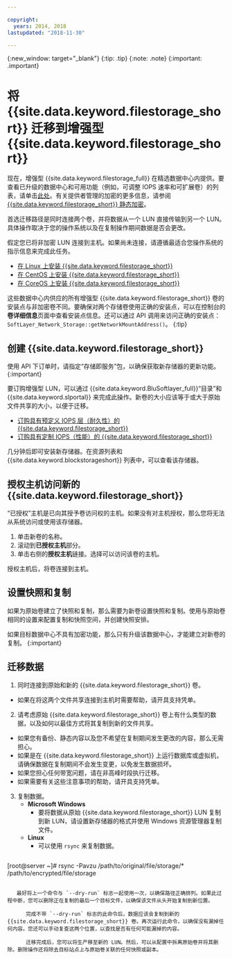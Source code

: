 ```yaml
---

copyright:
  years: 2014, 2018
lastupdated: "2018-11-30"

---
```

{:new_window: target="_blank"}
{:tip: .tip}
{:note: .note}
{:important: .important}

# 将 {{site.data.keyword.filestorage_short}} 迁移到增强型 {{site.data.keyword.filestorage_short}}

现在，增强型 {{site.data.keyword.filestorage_full}} 在精选数据中心内提供。要查看已升级的数据中心和可用功能（例如，可调整 IOPS 速率和可扩展卷）的列表，请单击[此处](new-ibm-block-and-file-storage-location-and-features.html)。有关提供者管理的加密的更多信息，请参阅 [{{site.data.keyword.filestorage_short}} 静态加密](block-file-storage-encryption-rest.html)。

首选迁移路径是同时连接两个卷，并将数据从一个 LUN 直接传输到另一个 LUN。具体操作取决于您的操作系统以及在复制操作期间数据是否会更改。

假定您已将非加密 LUN 连接到主机。如果尚未连接，请遵循最适合您操作系统的指示信息来完成此任务。

- [在 Linux 上安装 {{site.data.keyword.filestorage_short}}](accessing-file-storage-linux.html)
- [在 CentOS 上安装 {{site.data.keyword.filestorage_short}}](mounting-nsf-file-storage.html)
- [在 CoreOS 上安装 {{site.data.keyword.filestorage_short}}](mounting-storage-coreos.html)

这些数据中心内供应的所有增强型 {{site.data.keyword.filestorage_short}} 卷的安装点与非加密卷不同。要确保对两个存储卷使用正确的安装点，可以在控制台的**卷详细信息**页面中查看安装点信息。还可以通过 API 调用来访问正确的安装点：`SoftLayer_Network_Storage::getNetworkMountAddress()`。
{:tip}


## 创建 {{site.data.keyword.filestorage_short}}

使用 API 下订单时，请指定“存储即服务”包，以确保获取新存储器的更新功能。
{:important}

要订购增强型 LUN，可以通过 {{site.data.keyword.BluSoftlayer_full}}“目录”和 {{site.data.keyword.slportal}} 来完成此操作。新卷的大小应该等于或大于原始文件共享的大小，以便于迁移。

- [订购具有预定义 IOPS 层（耐久性）的 {{site.data.keyword.filestorage_short}}](provisioning-file-storage.html#ordering-file-storage-with-pre-defined-iops-tiers-endurance-)
- [订购具有定制 IOPS（性能）的 {{site.data.keyword.filestorage_short}}](provisioning-file-storage.html#ordering-file-storage-with-custom-iops-performance-)

几分钟后即可安装新存储器。在资源列表和 {{site.data.keyword.blockstorageshort}} 列表中，可以查看该存储器。


## 授权主机访问新的 {{site.data.keyword.filestorage_short}}

“已授权”主机是已向其授予卷访问权的主机。如果没有对主机授权，那么您将无法从系统访问或使用该存储器。

1. 单击新卷的名称。
2. 滚动到**已授权主机**部分。
3. 单击右侧的**授权主机**链接。选择可以访问该卷的主机。

授权主机后，将卷连接到主机。


## 设置快照和复制

如果为原始卷建立了快照和复制，那么需要为新卷设置快照和复制。使用与原始卷相同的设置来配置复制和快照空间，并创建快照安排。

如果目标数据中心不具有加密功能，那么只有升级该数据中心，才能建立对新卷的复制。
{:important}


## 迁移数据

1. 同时连接到原始和新的 {{site.data.keyword.filestorage_short}} 卷。
  - 如果在将这两个文件共享连接到主机时需要帮助，请开具支持凭单。

2. 请考虑原始 {{site.data.keyword.filestorage_short}} 卷上有什么类型的数据，以及如何以最佳方式将其复制到新的文件共享。
  - 如果您有备份、静态内容以及您不希望在复制期间发生更改的内容，那么无需担心。
  - 如果是在 {{site.data.keyword.filestorage_short}} 上运行数据库或虚拟机，请确保数据在复制期间不会发生变更，以免发生数据损坏。
  - 如果您担心任何带宽问题，请在非高峰时段执行迁移。
  - 如果需要有关这些注意事项的帮助，请开具支持凭单。

3. 复制数据。
   - **Microsoft Windows**
     - 要将数据从原始 {{site.data.keyword.filestorage_short}} LUN 复制到新 LUN，请设置新存储器的格式并使用 Windows 资源管理器复制文件。
   - **Linux**
     - 可以使用 `rsync` 来复制数据。
       ```
[root@server ~]# rsync -Pavzu /path/to/original/file/storage/* /path/to/encrypted/file/storage
```

   最好将上一个命令与 `--dry-run` 标志一起使用一次，以确保路径正确排列。如果此过程中断，您可以删除正在复制的最后一个目标文件，以确保该文件从头开始复制到新位置。

      完成不带 `--dry-run` 标志的此命令后，数据应该会复制到新的 {{site.data.keyword.filestorage_short}} 卷。再次运行此命令，以确保没有漏掉任何内容。您还可以手动复查这两个位置，以查找是否有任何可能漏掉的内容。

      迁移完成后，您可以将生产移至新的 LUN。然后，可以从配置中拆离原始卷并将其删除。删除操作还将除去目标站点上与原始卷关联的任何快照或副本。
